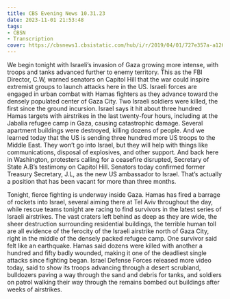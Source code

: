 ```yaml
---
title: CBS Evening News 10.31.23
date: 2023-11-01 21:53:48
tags:
- CBSN
- Transcription
cover: https://cbsnews1.cbsistatic.com/hub/i/r/2019/04/01/727e357a-a126-4138-a2c5-4d3222669d57/thumbnail/640x360/3ff2761028dc5c65cc4f07acd54bcd5c/cbsn2-logo-1920x1080.jpg
---
```

We begin tonight with Israeli’s invasion of Gaza growing more intense, with troops and tanks advanced further to enemy territory. This as the FBI Director, C.W, warned senators on Capitol Hill that the war could inspire extremist groups to launch attacks here in the US. Israeli forces are engaged in urban combat with Hamas fighters as they advance toward the densely populated center of Gaza City. Two Israeli soldiers were killed, the first since the ground incursion. Israel says it hit about three hundred Hamas targets with airstrikes in the last twenty-four hours, including at the Jabalia refugee camp in Gaza, causing catastrophic damage. Several apartment buildings were destroyed, killing dozens of people. And we learned today that the US is sending three hundred more US troops to the Middle East. They won’t go into Israel, but they will help with things like communications, disposal of explosives, and other support. And back here in Washington, protesters calling for a ceasefire disrupted, Secretary of State A.B’s testimony on Capitol Hill. Senators today confirmed former Treasury Secretary, J.L, as the new US ambassador to Israel. That’s actually a position that has been vacant for more than three months. 

Tonight, fierce fighting is underway inside Gaza. Hamas has fired a barrage of rockets into Israel, several aiming there at Tel Aviv throughout the day, while rescue teams tonight are racing to find survivors in the latest series of Israeli airstrikes. The vast craters left behind as deep as they are wide, the sheer destruction surrounding residential buildings, the terrible human toll are all evidence of the ferocity of the Israeli airstrike north of Gaza City, right in the middle of the densely packed refugee camp. One survivor said felt like an earthquake. Hamas said dozens were killed with another a hundred and fifty badly wounded, making it one of the deadliest single attacks since fighting began. Israel Defense Forces released more video today, said to show its troops advancing through a desert scrubland, bulldozers paving a way through the sand and debris for tanks, and soldiers on patrol walking their way through the remains bombed out buildings after weeks of airstrikes. 
